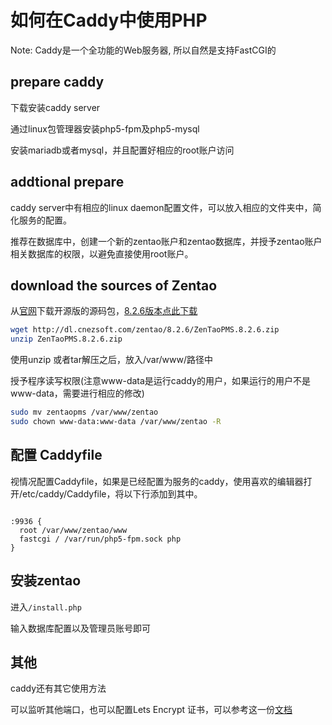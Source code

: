 # 如何在Caddy中使用PHP

Note: Caddy是一个全功能的Web服务器, 所以自然是支持FastCGI的

## prepare caddy

下载安装caddy server

通过linux包管理器安装php5-fpm及php5-mysql

安装mariadb或者mysql，并且配置好相应的root账户访问

## addtional prepare

caddy server中有相应的linux daemon配置文件，可以放入相应的文件夹中，简化服务的配置。

推荐在数据库中，创建一个新的zentao账户和zentao数据库，并授予zentao账户相关数据库的权限，以避免直接使用root账户。

## download the sources of Zentao

从[官网](http://www.zentao.net/download.html)下载开源版的源码包，[8.2.6版本点此下载](http://dl.cnezsoft.com/zentao/8.2.6/ZenTaoPMS.8.2.6.zip)

```bash
wget http://dl.cnezsoft.com/zentao/8.2.6/ZenTaoPMS.8.2.6.zip
unzip ZenTaoPMS.8.2.6.zip
```

使用unzip 或者tar解压之后，放入/var/www/路径中

授予程序读写权限(注意www-data是运行caddy的用户，如果运行的用户不是www-data，需要进行相应的修改)

```bash
sudo mv zentaopms /var/www/zentao
sudo chown www-data:www-data /var/www/zentao -R
```

## 配置 Caddyfile

视情况配置Caddyfile，如果是已经配置为服务的caddy，使用喜欢的编辑器打开/etc/caddy/Caddyfile，将以下行添加到其中。

```text

:9936 {
  root /var/www/zentao/www
  fastcgi / /var/run/php5-fpm.sock php
}

```

## 安装zentao

进入`/install.php`

输入数据库配置以及管理员账号即可

## 其他

caddy还有其它使用方法

可以监听其他端口，也可以配置Lets Encrypt 证书，可以参考这一份[文档](caddy.md)